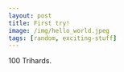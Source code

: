 ```yaml
---
layout: post
title: First try!
image: /img/hello_world.jpeg
tags: [random, exciting-stuff]
---
```


100 Trihards.
